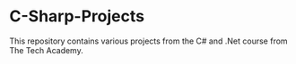 # C-Sharp-Projects
This repository contains various projects from the C# and .Net course from The Tech Academy.
